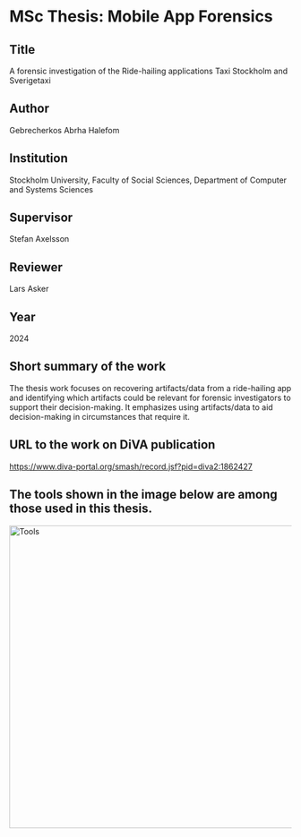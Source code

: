 # MSc Thesis: Mobile App Forensics

## Title
A forensic investigation of the Ride-hailing applications Taxi Stockholm and Sverigetaxi

## Author
Gebrecherkos Abrha Halefom

## Institution
Stockholm University, Faculty of Social Sciences, Department of Computer and Systems Sciences

## Supervisor
Stefan Axelsson

## Reviewer
Lars Asker

## Year
2024

## Short summary of the work
The thesis work focuses on recovering artifacts/data from a ride-hailing app and identifying which artifacts could be relevant for forensic investigators to support their decision-making. It emphasizes using artifacts/data to aid decision-making in circumstances that require it.

## URL to the work on DiVA publication
https://www.diva-portal.org/smash/record.jsf?pid=diva2:1862427

 ## The tools shown in the image below are among those used in this thesis.
<img width="541" alt="Tools" src="https://github.com/GebrecherkosAbrha/MSc-thesis-mobile-app-forensics/assets/73259009/e22ddab3-a5c8-47e6-9f55-bfc10e3e75e3">
